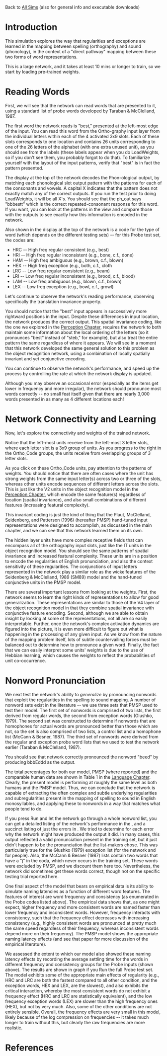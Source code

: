 Back to [All Sims](https://github.com/CompCogNeuro/sims) (also for general info and executable downloads)

# Introduction

This simulation explores the way that regularities and exceptions are learned in the mapping between spelling (orthography) and sound (phonology), in the context of a "direct pathway" mapping between these two forms of word representations.

This is a large network, and it takes at least 10 mins or longer to train, so we start by loading pre-trained weights.

# Reading Words

First, we will see that the network can read words that are presented to it, using a standard list of probe words developed by Taraban & McClelland, 1987.

The first word the network reads is "best," presented at the left-most edge of the input. You can read this word from the Ortho-graphy input layer from the individual letters within each of the 4 activated 3x9 slots. Each of these slots corresponds to one location and contains 26 units corresponding to one of the 26 letters of the alphabet (with one extra unused unit), as you should see from the labels (these labels appear when you do LoadWeights, so if you don't see them, you probably forgot to do that). To familiarize yourself with the layout of the input patterns, verify that "best" is in fact the pattern presented. 

The display at the top of the network decodes the Phon-ological output, by matching each phonological slot output pattern with the patterns for each of the consonants and vowels. A capital X indicates that the pattern does not exactly match any of the correct outputs. If you run the test prior to doing LoadWeights, it will be all X's. You should see that the ph_out says "bbbestt" which is the correct repeated-consonant response for this word. If you want, you can look at the patterns in the view and compare those with the outputs to see exactly how this information is encoded in the network. 

Also shown in the display at the top of the network is a code for the type of word (which depends on the different testing sets) -- for this Probe test set, the codes are:

* HRC -- High freq regular consistent (e.g., best)
* HRI -- High freq regular inconsistent (e.g., bone, c.f., done)
* HAM -- High freq ambiguous (e.g., brown, c.f., blown)
* HEX -- High freq exception (e.g., both, c.f., cloth
* LRC -- Low freq regular consistent (e.g., beam)
* LRI -- Low freq regular inconsistent (e.g., brood, c.f., blood)
* LAM -- Low freq ambiguous (e.g., blown, c.f., brown)
* LEX -- Low freq exception (e.g., bowl, c.f., growl)

Let's continue to observe the network's reading performance, observing specifically the translation invariance property.

You should notice that the "best" input appears in successively more rightward positions in the input. Despite these differences in input location, the network produces the correct output. This spatial invariance coding, like the one we explored in the [Perception Chapter](/CCNBook/Perception "wikilink"), requires the network to both maintain some information about the local ordering of the letters (so it pronounces "best" instead of "steb," for example), but also treat the entire pattern the same regardless of where it appears. We will see in a moment that this network developed the same general solution to this problem as the object recognition network, using a combination of locally spatially invariant and yet conjunctive encoding.

You can continue to observe the network's performance, and speed up the process by controlling the rate at which the network display is updated.

Although you may observe an occasional error (especially as the items get lower in frequency and more irregular), the network should pronounce most words correctly -- no small feat itself given that there are nearly 3,000 words presented in as many as 4 different locations each! 

# Network Connectivity and Learning

Now, let's explore the connectivity and weights of the trained network.

Notice that the left-most units receive from the left-most 3 letter slots, where each letter slot is a 3x9 group of units. As you progress to the right in the Ortho_Code groups, the units receive from overlapping groups of 3 letter slots.

As you click on these Ortho_Code units, pay attention to the patterns of weights. You should notice that there are often cases where the unit has strong weights from the same input letter(s) across two or three of the slots, whereas other units encode sequences of different letters across the slots. This is just like the V2 units in the object recognition model in the [Perception Chapter](/CCNBook/Perception "wikilink"), which encode the same feature(s) regardless of location (spatial invariance), and also small combinations of different features (increasing featural complexity).

This invariant coding is just the kind of thing that the Plaut, McClelland, Seidenberg, and Patterson (1996) (hereafter PMSP) hand-tuned input representations were designed to accomplish, as discussed in the main chapter, and we can see that this network learned them on its own.

The hidden layer units have more complex receptive fields that can encompass all of the orthography input slots, just like the IT units in the object recognition model. You should see the same patterns of spatial invariance and increased featural complexity. These units are in a position to encode the regularities of English pronunciation, and also the context sensitivity of these regularities. The conjunctions of input letters represented in the network play a similar role as the wickelfeatures of the Seidenberg & McClelland, 1989 (SM89) model and the hand-tuned conjunctive units in the PMSP model.

There are several important lessons from looking at the weights. First, the network seems to learn the right kinds of representations to allow for good generalization. These representations are similar to those of the V4 layer of the object recognition model in that they combine spatial invariance with conjunctive feature encoding. Second, although we are able to obtain insight by looking at some of the representations, not all are so easily interpretable. Further, once the network's complex activation dynamics are figured into the picture, it is even more difficult to figure out what is happening in the processing of any given input. As we know from the nature of the mapping problem itself, lots of subtle countervailing forces must be balanced out to determine how to pronounce a given word. Finally, the fact that we can easily interpret some units' weights is due to the use of Hebbian learning, which causes the weights to reflect the probabilities of unit co-occurrence.

# Nonword Pronunciation

We next test the network's ability to *generalize* by pronouncing nonwords that exploit the regularities in the spelling to sound mapping. A number of nonword sets exist in the literature -- we use three sets that PMSP used to test their model. The first set of nonwords is comprised of two lists, the first derived from regular words, the second from exception words (Glushko, 1979). The second set was constructed to determine if nonwords that are homophones for actual words are pronounced better than those which are not, so the set is also comprised of two lists, a control list and a homophone list (McCann & Besner, 1987). The third set of nonwords were derived from the regular and exception probe word lists that we used to test the network earlier (Taraban & McClelland, 1987).

You should see that network correctly pronounced the nonword "beed" by producing bbbEddd as the output.

The total percentages for both our model, PMSP (where reported) and the comparable human data are shown in Table 1 in the [Language Chapter](/CCNBook/Language "wikilink"). Clearly, the present model is performing at roughly the same level as both humans and the PMSP model. Thus, we can conclude that the network is capable of extracting the often complex and subtle underlying regularities and subregularities present in the mapping of spelling to sound in English monosyllables, and applying these to nonwords in a way that matches what people tend to
do.

If you press Run and let the network go through a whole nonword list, you can get a detailed listing of the network's performance in the , and a succinct listing of just the errors in . We tried to determine for each error why the network might have produced the output it did. In many cases, this output reflected a valid pronunciation present in the training set, but it just didn't happen to be the pronunciation that the list-makers chose. This was particularly true for the Glushko (1979) exception list (for the network and for people). Also, the McCann & Besner (1987) lists contain two words that have a "j" in the coda, which never occurs in the training set. These words were excluded by PMSP, and we discount them here too. Nevertheless, the network did sometimes get these words correct, though not on the specific testing trial reported here.

One final aspect of the model that bears on empirical data is its ability to simulate naming latencies as a function of different word features. The features of interest are word frequency and consistency (as enumerated in the Probe codes listed above). The empirical data shows that, as one might expect, higher frequency and more consistent words are named faster than lower frequency and inconsistent words. However, frequency interacts with consistency, such that the frequency effect decreases with increasing consistency (e.g., highly consistent words are pronounced at pretty much the same speed regardless of their frequency, whereas inconsistent words depend more on their frequency). The PMSP model shows the appropriate naming latency effects (and see that paper for more discussion of the empirical literature).

We assessed the extent to which our model also showed these naming latency effects by recording the average settling time for the words in different frequency and consistency groups for the Probe inputs (shown above). The results are shown in graph if you Run the full Probe test set. The model exhibits some of the appropriate main effects of regularity (e.g., HRC and LRC are both the fastest compared to all other condition, and the exception words, HEX and LEX, are the slowest), and also exhibits the critical interaction, whereby the most consistent words do not exhibit a frequency effect (HRC and LRC are statistically equivalent), and the low frequency exception words (LEX) are slower than the high frequency ones (HEX), but not by very much. Also, some of the other conditions are not entirely sensible. Overall, the frequency effects are very small in this model, likely because of the log compression on frequencies -- it takes much longer to train without this, but clearly the raw frequencies are more realistic.

# References



